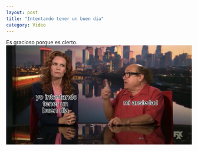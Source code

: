```yaml
---
layout: post
title: "Intentando tener un buen dia"
category: Video
---
```

Es gracioso porque es cierto.
[![Ansiedad](/images/up/ansiedad.jpeg)](https://streamable.com/0vtbco)